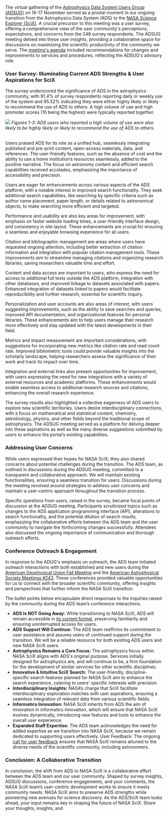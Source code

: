 The virtual gathering of the [Astrophysics Data System Users Group (ADSUG)](https://ui.adsabs.harvard.edu/about/adsug/) on 16-17 November served as a pivotal moment in our ongoing transition from the Astrophysics Data System (ADS) to the [NASA Science Explorer (SciX)](https://scixplorer.org/scixblog/scix). A crucial precursor to this meeting was a user survey, offering a comprehensive view of the user community's perceptions, expectations, and concerns from the 248 survey respondents. 
The ADSUG meeting delved into these user insights, providing a collaborative space for discussions on maximizing the scientific productivity of the community we serve. The [meeting's agenda](https://ui.adsabs.harvard.edu/about/adsug/past_meetings/2023-11-16-202311-program.html) included recommendations for changes and improvements to services and procedures, reflecting the ADSUG's advisory role.

### User Survey: Illuminating Current ADS Strengths & User Aspirations for SciX
The survey underscored the significance of ADS in the astrophysics community, with 91.4% of survey respondents reporting daily or weekly use of the system and 95.52% indicating they were either highly likely or likely to recommend the use of ADS to others. A high volume of use and high promoter scores (10 being the highest) were typically reported together. 

<div class="text-center">
    <img class="img-thumbnail" src="{{ site.baseurl }}/blog/images/blog_2024-02-26_surveyresponse_1.png" />
<em>Figures 1-3: ADS users who reported a high volume of use were also likely to be highly likely or likely to recommend the use of ADS to others. 
</em>
</div>
<br>

Users praised ADS for its role as a unified hub, seamlessly integrating published and pre-print content, open-access materials, data, and references. The user-friendly features, such as the absence of cost and the ability to use a home institution’s resources seamlessly, added to the positive narrative. The focus on astronomy content and efficient search capabilities received accolades, emphasizing the importance of accessibility and precision.

Users are eager for enhancements across various aspects of the ADS platform, with a notable 	interest in improved search functionality. They seek additional search capabilities, like searching by specific criteria such as author name placement, paper length, or details related to astronomical objects, to make searching more efficient and targeted.

Performance and usability are also key areas for improvement, with emphasis on faster website loading times, a user-friendly interface design, and consistency in site layout. These enhancements are crucial for ensuring a seamless and enjoyable browsing experience for all users.

Citation and bibliographic management are areas where users have requested ongoing attention, including better extraction of citation information and integration with popular citation management tools. These improvements aim to streamline managing citations and organizing research libraries, saving researchers valuable time and effort.

Content and data access are important to users, who express the need for access to additional full texts outside the ADS platform, integration with other databases, and improved linkage to datasets associated with papers. Enhanced integration of datasets linked to papers would facilitate reproducibility and further research, essential for scientific inquiry.

Personalization and user accounts are also areas of interest, with users suggesting improvements, such as the ability to save searches and queries, improved API documentation, and organizational features for personal libraries. These enhancements aim to help users manage their research more effectively and stay updated with the latest developments in their field.

Metrics and impact measurement are important considerations, with suggestions for incorporating new metrics like citation rate and read count rate. Improved bibliometric tools could provide valuable insights into the scholarly landscape, helping researchers assess the significance of their work and track its impact over time.

Integration and external links also present opportunities for improvement, with users expressing the need for new integrations with a variety of external resources and academic platforms. These enhancements would enable seamless access to additional research sources and citations, enhancing the overall research experience.

The survey results also highlighted a collective eagerness of ADS users to explore new scientific territories. Users desire interdisciplinary connections, with a focus on mathematical and statistical content, chemistry, astrobiology, physics, and other fields beyond the traditional scope of astrophysics. The ADSUG meeting served as a platform for delving deeper into these aspirations as well as the many diverse suggestions submitted by users to enhance the portal’s existing capabilities. 

### Addressing User Concerns
While users expressed their hopes for NASA SciX, they also shared concerns about potential challenges during the transition. The ADS team, as outlined in discussions during the ADSUG meeting, committed to a transparent and collaborative approach. We will maintain existing functionalities, ensuring a seamless transition for users. Discussions during the meeting revolved around strategies to address user concerns and maintain a user-centric approach throughout the transition process.

Specific questions from users, raised in the survey, became focal points of discussion at the ADSUG meeting. Participants scrutinized topics such as changes to the ADS application programming interface (API), alterations to search functionality, and the potential dilution of search results, emphasizing the collaborative efforts between the ADS team and the user community to navigate the forthcoming changes successfully. Attendees also discussed the ongoing importance of communication and thorough outreach efforts. 

### Conference Outreach & Engagement
In response to the ADUG's emphasis on outreach, the ADS team initiated outreach interactions with both established and new users during the [American Geophysical Union Fall Meeting](https://scixplorer.org/scixblog/AGUSciXLaunch) and the [American Astrophysical Society Meetings #243](https://scixplorer.org/scixblog/aas-2024). These conferences provided valuable opportunities for us to connect with the broader scientific community, offering insights and perspectives that further inform the NASA SciX transition.

The bullet points below encapsulate direct responses to the inquiries raised by the community during the ADS team’s conference interactions.

* **ADS Is NOT Going Away:** While transitioning to NASA SciX, ADS will remain accessible in [its current format](https://ui.adsabs.harvard.edu/), preserving familiarity and ensuring uninterrupted access for users.
* **ADS Support Will Continue:** The ADS team reaffirms its commitment to user assistance and assures users of continued support during the transition. We will be a reliable resource for both existing ADS users and new NASA SciX users.
* **Astrophysics Remains a Core Focus:** The astrophysics focus within NASA SciX aligns with ADS's original purpose. Services initially designed for astrophysics are, and will continue to be, a firm foundation for the development of similar services for other scientific disciplines.
* **Innovative & Intuitive SciX Search:** The user-friendly, discipline-specific search features planned for NASA SciX aim to enhance the search experience, catering to users' specific interests with precision.
* **Interdisciplinary Insights:** NASA’s charge that SciX facilitate interdisciplinary exploration matches with user aspirations, ensuring a seamless integration of relevant data from various scientific fields.
* **Informatics Innovation:** NASA SciX inherits from ADS the aim of innovation in informatics innovation, which will ensure that NASA SciX evolves dynamically, introducing new features and tools to enhance the overall user experience.
* **Expanded Staff Expertise:** The ADS team acknowledges the need for added expertise as we transition into NASA SciX, because we remain dedicated to supporting users effectively.
User Feedback: The ongoing [call for user feedback](https://scixplorer.org/feedback/general?from=%2F) ensures that NASA SciX remains attuned to the diverse needs of the scientific community, including astronomers.

### Conclusion: A Collaborative Transition
In conclusion, the shift from ADS to NASA SciX is a collaborative effort between the ADS team and our user community. Shaped by survey insights, ADSUG discussions, conference engagements, and your comments, the NASA SciX team’s user-centric development works to ensure it meets community needs. NASA SciX aims to preserve ADS strengths while pioneering new avenues for science discovery. As the ADS/SciX team looks ahead, your input remains key in shaping the future of NASA SciX. Share your thoughts, insights, and 
